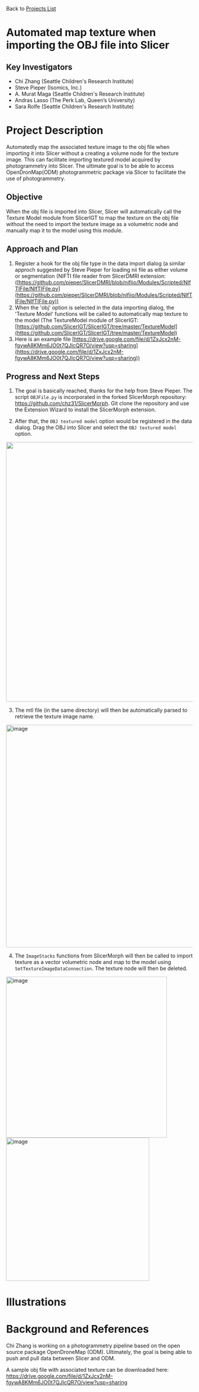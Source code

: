 Back to [Projects List](../../README.md#ProjectsList)

# Automated map texture when importing the OBJ file into Slicer

## Key Investigators

- Chi Zhang (Seattle Children's Research Institute)
- Steve Pieper (Isomics, Inc.)
- A. Murat Maga (Seattle Children's Research Institute)
- Andras Lasso (The Perk Lab, Queen’s University)
- Sara Rolfe (Seattle Children's Research Institute)

# Project Description

<!-- Add a short paragraph describing the project. -->
Automatedly map the associated texture image to the obj file when importing it into Slicer without a creating a volume node for the texture image. This can facilitate importing textured model acquired by photogrammetry into Slicer. The ultimate goal is to be able to access OpenDronMap(ODM) photogrammetric package via Slicer to facilitate the use of photogrammetry.

## Objective

<!-- Describe here WHAT you would like to achieve (what you will have as end result). -->

When the obj file is imported into Slicer, Slicer will automatically call the Texture Model module from SlicerIGT to map the texture on the obj file without the need to import the texture image as a volumetric node and manually map it to the model using this module. 

## Approach and Plan

<!-- Describe here HOW you would like to achieve the objectives stated above. -->

1. Register a hook for the obj file type in the data import dialog (a similar approch suggested by Steve Pieper for loading nii file as either volume or segmentation (NIFTI file reader from SlicerDMRI extension: ([https://github.com/pieper/SlicerDMRI/blob/nifiio/Modules/Scripted/NIfTIFile/NIfTIFile.py](https://github.com/pieper/SlicerDMRI/blob/nifiio/Modules/Scripted/NIfTIFile/NIfTIFile.py))
1. When the 'obj' option is selected in the data importing dialog, the 'Texture Model' functions will be called to automatically map texture to the model (The TextureModel module of SlicerIGT: [https://github.com/SlicerIGT/SlicerIGT/tree/master/TextureModel](https://github.com/SlicerIGT/SlicerIGT/tree/master/TextureModel)
1. Here is an example file [https://drive.google.com/file/d/1ZxJcx2nM-fgywA8KMm6JO0t7QJIcQR7O/view?usp=sharing](https://drive.google.com/file/d/1ZxJcx2nM-fgywA8KMm6JO0t7QJIcQR7O/view?usp=sharing))

## Progress and Next Steps

<!-- Update this section as you make progress, describing of what you have ACTUALLY DONE. If there are specific steps that you could not complete then you can describe them here, too. -->

1. The goal is basically reached, thanks for the help from Steve Pieper. The script `OBJFile.py` is incorporated in the forked SlicerMorph repository: https://github.com/chz31/SlicerMorph. Git clone the repository and use the Extension Wizard to install the SlicerMorph extension.


2. After that, the `OBJ textured model` option would be registered in the data dialog. Drag the OBJ into Slicer and select the `OBJ textured model` option.

<p align="center">
<img src="https://user-images.githubusercontent.com/80793828/216435141-80300f14-aa08-4c51-9d05-85d3086f11c7.png", width = 700>
<p/>



3. The mtl file (in the same directory) will then be automatically parsed to retrieve the texture image name.

<img width="600" alt="image" src="https://user-images.githubusercontent.com/80793828/216436895-09818bd2-05d7-4ad2-929f-bdce817708bf.png">



4. The `ImageStacks` functions from SlicerMorph will then be called to import texture as a vector volumetric node and map to the model using `SetTextureImageDataConnection`. The texture node will then be deleted.

<p align="left">
<img width="434" alt="image" src="https://user-images.githubusercontent.com/80793828/216438232-94eef208-71d2-4dee-9993-9eb7aa42db7b.png">
<img width="386" alt="image" src="https://user-images.githubusercontent.com/80793828/216438568-ff959b91-ced4-4b44-8af7-43869dc6c0fe.png">
<p/>
<p align="right">
<p/>

# Illustrations

<!-- Add pictures and links to videos that demonstrate what has been accomplished.
![Description of picture](Example2.jpg)
![Some more images](Example2.jpg)
-->


# Background and References

Chi Zhang is working on a photogrammetry pipeline based on the open source package OpenDroneMap (ODM). Ultimately, the goal is being able to push and pull data between Slicer and ODM.

A sample obj file with associated texture can be downloaded here: https://drive.google.com/file/d/1ZxJcx2nM-fgywA8KMm6JO0t7QJIcQR7O/view?usp=sharing
